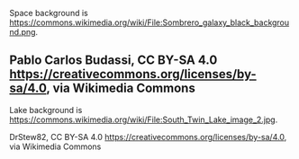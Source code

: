 Space background is https://commons.wikimedia.org/wiki/File:Sombrero_galaxy_black_background.png.

Pablo Carlos Budassi, CC BY-SA 4.0 <https://creativecommons.org/licenses/by-sa/4.0>, via Wikimedia Commons
---
Lake background is https://commons.wikimedia.org/wiki/File:South_Twin_Lake_image_2.jpg.

DrStew82, CC BY-SA 4.0 <https://creativecommons.org/licenses/by-sa/4.0>, via Wikimedia Commons
